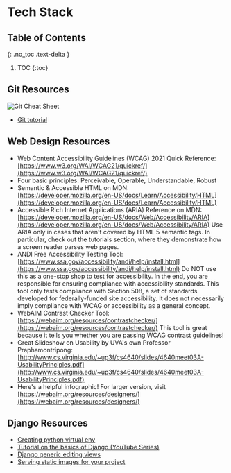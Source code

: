# Tech Stack

## Table of Contents
{: .no_toc .text-delta }

1. TOC
{:toc}

## Git Resources
![Git Cheat Sheet](/assets/images/git-cheat-sheet.png?raw=true "Git Cheat Sheet")

* [Git tutorial](https://kbroman.org/github_tutorial/)

## Web Design Resources

* Web Content Accessibility Guidelines (WCAG) 2021 Quick Reference: [https://www.w3.org/WAI/WCAG21/quickref/](https://www.w3.org/WAI/WCAG21/quickref/)
* Four basic principles: Perceivable, Operable, Understandable, Robust
* Semantic & Accessible HTML on MDN: [https://developer.mozilla.org/en-US/docs/Learn/Accessibility/HTML](https://developer.mozilla.org/en-US/docs/Learn/Accessibility/HTML)
* Accessible Rich Internet Applications (ARIA) Reference on MDN: [https://developer.mozilla.org/en-US/docs/Web/Accessibility/ARIA](https://developer.mozilla.org/en-US/docs/Web/Accessibility/ARIA)
Use ARIA only in cases that aren't covered by HTML 5 semantic tags. In particular, check out the tutorials section, where they demonstrate how a screen reader parses web pages.
* ANDI Free Accessibility Testing Tool: [https://www.ssa.gov/accessibility/andi/help/install.html](https://www.ssa.gov/accessibility/andi/help/install.html)
Do NOT use this as a one-stop shop to test for accessibility. In the end, you are responsible for ensuring compliance with accessibility standards. This tool only tests compliance with Section 508, a set of standards developed for federally-funded site accessibility. It does not necessarily imply compliance with WCAG or accessibility as a general concept.
* WebAIM Contrast Checker Tool: [https://webaim.org/resources/contrastchecker/](https://webaim.org/resources/contrastchecker/)
This tool is great because it tells you whether you are passing WCAG contrast guidelines!
* Great Slideshow on Usability by UVA's own Professor Praphamontripong: [http://www.cs.virginia.edu/~up3f/cs4640/slides/4640meet03A-UsabilityPrinciples.pdf](http://www.cs.virginia.edu/~up3f/cs4640/slides/4640meet03A-UsabilityPrinciples.pdf)
* Here's a helpful infographic! For larger version, visit [https://webaim.org/resources/designers/](https://webaim.org/resources/designers/)

## Django Resources

* [Creating python virtual env](https://packaging.python.org/guides/installing-using-pip-and-virtual-environments/)
* [Tutorial on the basics of Django (YouTube Series)](https://www.youtube.com/watch?v=UmljXZIypDc)
* [Django generic editing views](https://docs.djangoproject.com/en/4.2/ref/class-based-views/generic-editing/)
* [Serving static images for your project](https://docs.djangoproject.com/en/4.2/howto/static-files/deployment/)


